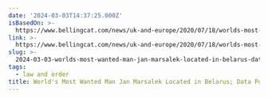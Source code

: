 ```yaml
---
date: '2024-03-03T14:37:25.000Z'
isBasedOn: >-
  https://www.bellingcat.com/news/uk-and-europe/2020/07/18/worlds-most-wanted-man-jan-marsalek-located-in-belarus-data-points-to-russian-intel-links/
link: >-
  https://www.bellingcat.com/news/uk-and-europe/2020/07/18/worlds-most-wanted-man-jan-marsalek-located-in-belarus-data-points-to-russian-intel-links/
slug: >-
  2024-03-03-worlds-most-wanted-man-jan-marsalek-located-in-belarus-data-points-to-rus
tags:
  - law and order
title: World's Most Wanted Man Jan Marsalek Located in Belarus; Data Points to Rus
---
```


